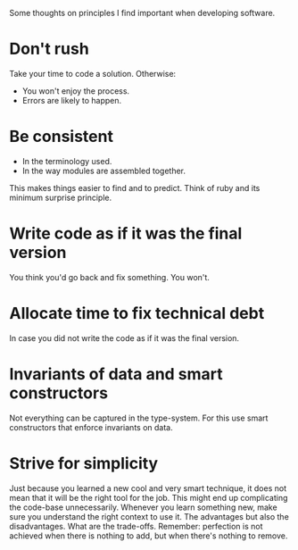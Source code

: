 Some thoughts on principles I find important when developing software.

# Don't rush

Take your time to code a solution. Otherwise:

- You won't enjoy the process.
- Errors are likely to happen.

# Be consistent

- In the terminology used.
- In the way modules are assembled together.

This makes things easier to find and to predict. Think of ruby and its minimum
surprise principle.

# Write code as if it was the final version

You think you'd go back and fix something. You won't.

# Allocate time to fix technical debt

In case you did not write the code as if it was the final version.

# Invariants of data and smart constructors

Not everything can be captured in the type-system. For this use smart
constructors that enforce invariants on data.

# Strive for simplicity

Just because you learned a new cool and very smart technique, it does not mean
that it will be the right tool for the job. This might end up complicating the
code-base unnecessarily. Whenever you learn something new, make sure you
understand the right context to use it. The advantages but also the
disadvantages. What are the trade-offs. Remember: perfection is not achieved
when there is nothing to add, but when there's nothing to remove.

